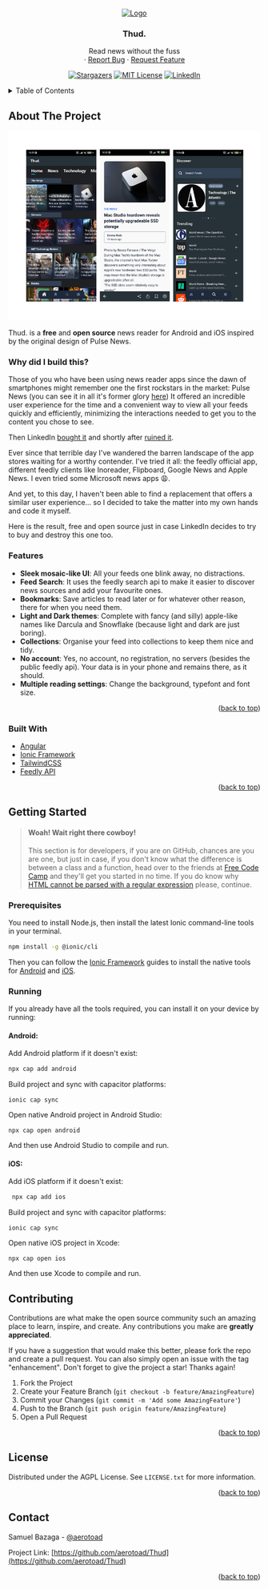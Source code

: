 <div id="top"></div>
<!--
*** Thanks for checking out the Best-README-Template. If you have a suggestion
*** that would make this better, please fork the repo and create a pull request
*** or simply open an issue with the tag "enhancement".
*** Don't forget to give the project a star!
*** Thanks again! Now go create something AMAZING! :D
-->



<!-- PROJECT SHIELDS -->
<!--
*** I'm using markdown "reference style" links for readability.
*** Reference links are enclosed in brackets [ ] instead of parentheses ( ).
*** See the bottom of this document for the declaration of the reference variables
*** for contributors-url, forks-url, etc. This is an optional, concise syntax you may use.
*** https://www.markdownguide.org/basic-syntax/#reference-style-links

[![Stargazers][stars-shield]][stars-url]
[![MIT License][license-shield]][license-url]
[![LinkedIn][linkedin-shield]][linkedin-url]-->



<!-- PROJECT LOGO -->
<br />
<div align="center">
  <a href="https://github.com/github_username/repo_name">
    <img src="images/logo.png" alt="Logo" width="80" height="80">
  </a>

<h3 align="center">Thud.</h3>

  <p align="center">
    Read news without the fuss
    <br />
    <!--<a href="https://github.com/github_username/repo_name"><strong>Explore the docs »</strong></a>
    <br />
    <br />
    <a href="https://github.com/github_username/repo_name">View Demo</a>-->
    ·
    <a href="https://github.com/aerotoad/Thud/issues">Report Bug</a>
    ·
    <a href="https://github.com/aerotoad/Thud/issues">Request Feature</a>
  </p>
</div>

<div align="center">
  
<a href="">[![Stargazers][stars-shield]][stars-url]</a>
<a href="">[![MIT License][license-shield]][license-url]</a>
<a href="">[![LinkedIn][linkedin-shield]][linkedin-url]</a>

</div>





<!-- TABLE OF CONTENTS -->
<details>
  <summary>Table of Contents</summary>
  <ol>
    <li>
      <a href="#about-the-project">About The Project</a>
      <ul>
        <li><a href="#built-with">Built With</a></li>
      </ul>
    </li>
    <li>
      <a href="#getting-started">Getting Started</a>
      <ul>
        <li><a href="#prerequisites">Prerequisites</a></li>
      </ul>
    </li>
    <li><a href="#contributing">Contributing</a></li>
    <li><a href="#license">License</a></li>
    <li><a href="#contact">Contact</a></li>
  </ol>
</details>



<!-- ABOUT THE PROJECT -->
## About The Project

<div align="center">

[![Product Name Screen Shot][product-screenshot]](https://example.com)
  
</div>

Thud. is a **free** and **open source** news reader for Android and iOS inspired by the original design of Pulse News.

### Why did I build this?
Those of you who have been using news reader apps since the dawn of smartphones might remember one the first rockstars in the market: Pulse News (you can see it in all it's former glory [here](https://www.cnet.com/tech/mobile/pulse-news-reader-app-now-free-for-ios-android/))
It offered an incredible user experience for the time and a convenient way to view all your feeds quickly and efficiently, minimizing the interactions needed to get you to the content you chose to see.

Then LinkedIn [bought it](https://www.theverge.com/2013/4/11/4214206/linkedin-buys-news-reader-pulse-for-a-reported-90-million) and shortly after [ruined it](https://www.theverge.com/2015/6/17/8793547/linkedin-pulse-news-reader-app-update).

Ever since that terrible day I've wandered the barren landscape of the app stores waiting for a worthy contender. I've tried it all: the feedly official app, different feedly clients like Inoreader, Flipboard, Google News and Apple News. I even tried some Microsoft news apps :weary:.

And yet, to this day, I haven't been able to find a replacement that offers a similar user experience... so I decided to take the matter into my own hands and code it myself.

Here is the result, free and open source just in case LinkedIn decides to try to buy and destroy this one too.

### Features

- **Sleek mosaic-like UI**: All your feeds one blink away, no distractions.
- **Feed Search**: It uses the feedly search api to make it easier to discover news sources and add your favourite ones.
- **Bookmarks**: Save articles to read later or for whatever other reason, there for when you need them.
- **Light and Dark themes**: Complete with fancy (and silly) apple-like names like Darcula and Snowflake (because light and dark are just boring).
- **Collections**: Organise your feed into collections to keep them nice and tidy.
- **No account**: Yes, no account, no registration, no servers (besides the public feedly api). Your data is in your phone and remains there, as it should.
- **Multiple reading settings**: Change the background, typefont and font size.

<p align="right">(<a href="#top">back to top</a>)</p>


### Built With

* [Angular](https://angular.io/)
* [Ionic Framework](https://ionicframework.com/)
* [TailwindCSS](https://tailwindcss.com/)
* [Feedly API](https://developer.feedly.com/)

<p align="right">(<a href="#top">back to top</a>)</p>



<!-- GETTING STARTED -->
## Getting Started
> #### Woah! Wait right there cowboy!
> This section is for developers, if you are on GitHub, chances are you are one, but just in case, if you don't know what the difference is between a class and a function, head over to the friends at [Free Code Camp](https://www.freecodecamp.org/) and they'll get you started in no time.
> If you do know why [HTML cannot be parsed with a regular expression](https://stackoverflow.com/a/1732454) please, continue.

### Prerequisites

You need to install Node.js, then install the latest Ionic command-line tools in your terminal.
  ```sh
  npm install -g @ionic/cli
  ```
  
 Then you can follow the [Ionic Framework](https://ionicframework.com/) guides to install the native tools for [Android](https://ionicframework.com/docs/developing/android) and [iOS](https://ionicframework.com/docs/developing/ios).
 
 ### Running
 
 If you already have all the tools required, you can install it on your device by running:
 
 #### Android:
 Add Android platform if it doesn't exist:
   ```sh
  npx cap add android
  ```
  Build project and sync with capacitor platforms:
  ```
  ionic cap sync
  ```
  Open native Android project in Android Studio:
  ```
  npx cap open android
  ```
 And then use Android Studio to compile and run.
 
 #### iOS:
 Add iOS platform if it doesn't exist:
 ```sh
  npx cap add ios
  ```
  Build project and sync with capacitor platforms:
  ```
  ionic cap sync
  ```
  Open native iOS project in Xcode:
  ```
  npx cap open ios
  ```
  And then use Xcode to compile and run.

<!-- CONTRIBUTING -->
## Contributing

Contributions are what make the open source community such an amazing place to learn, inspire, and create. Any contributions you make are **greatly appreciated**.

If you have a suggestion that would make this better, please fork the repo and create a pull request. You can also simply open an issue with the tag "enhancement".
Don't forget to give the project a star! Thanks again!

1. Fork the Project
2. Create your Feature Branch (`git checkout -b feature/AmazingFeature`)
3. Commit your Changes (`git commit -m 'Add some AmazingFeature'`)
4. Push to the Branch (`git push origin feature/AmazingFeature`)
5. Open a Pull Request

<p align="right">(<a href="#top">back to top</a>)</p>



<!-- LICENSE -->
## License

Distributed under the AGPL License. See `LICENSE.txt` for more information.

<p align="right">(<a href="#top">back to top</a>)</p>



<!-- CONTACT -->
## Contact

Samuel Bazaga - [@aerotoad](https://twitter.com/aerotoad)

Project Link: [https://github.com/aerotoad/Thud](https://github.com/aerotoad/Thud)

<p align="right">(<a href="#top">back to top</a>)</p>



<!-- ACKNOWLEDGMENTS 
## Acknowledgments

* []()
* []()
* []()

<p align="right">(<a href="#top">back to top</a>)</p>-->



<!-- MARKDOWN LINKS & IMAGES -->
<!-- https://www.markdownguide.org/basic-syntax/#reference-style-links -->
[stars-shield]: https://img.shields.io/github/stars/aerotoad/Thud.svg?style=flat
[stars-url]: https://github.com/aerotoad/Thud/stargazers
[license-url]: https://github.com/aerotoad/Thud/blob/master/LICENSE
[license-shield]: https://img.shields.io/github/license/aerotoad/Thud
[linkedin-shield]: https://img.shields.io/badge/-LinkedIn-black.svg?style=flat&logo=linkedin&colorB=555
[linkedin-url]: https://www.linkedin.com/in/bazaga/
[product-screenshot]: readme-images/screenshot.png
